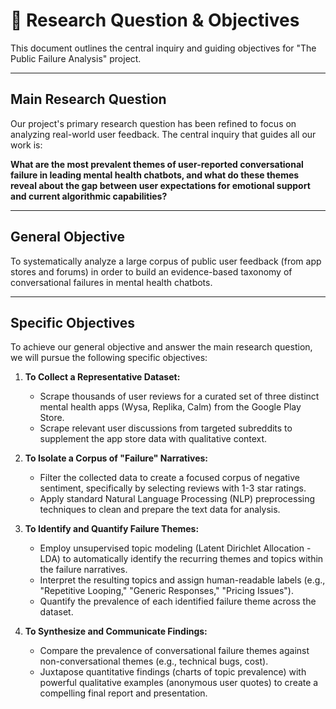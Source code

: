 # 🎯 Research Question & Objectives

This document outlines the central inquiry and guiding objectives for "The Public
Failure Analysis" project.

---

## Main Research Question

Our project's primary research question has been refined to focus on analyzing
real-world user feedback. The central inquiry that guides all our work is:

**What are the most prevalent themes of user-reported conversational failure in
leading mental health chatbots, and what do these themes reveal about the gap
between user expectations for emotional support and current algorithmic capabilities?**

---

## General Objective

To systematically analyze a large corpus of public user feedback
(from app stores and forums) in order to build an evidence-based taxonomy
of conversational failures in mental health chatbots.

---

## Specific Objectives

To achieve our general objective and answer the main research question,
we will pursue the following specific objectives:

1. **To Collect a Representative Dataset:**
    * Scrape thousands of user reviews for a curated set of three distinct
    mental health apps (Wysa, Replika, Calm) from the Google Play Store.
    * Scrape relevant user discussions from targeted subreddits to supplement
    the app store data with qualitative context.

2. **To Isolate a Corpus of "Failure" Narratives:**
    * Filter the collected data to create a focused corpus of negative sentiment,
    specifically by selecting reviews with 1-3 star ratings.
    * Apply standard Natural Language Processing (NLP) preprocessing techniques
    to clean and prepare the text data for analysis.

3. **To Identify and Quantify Failure Themes:**
    * Employ unsupervised topic modeling (Latent Dirichlet Allocation - LDA) to
    automatically identify the recurring themes and topics within the failure narratives.
    * Interpret the resulting topics and assign human-readable labels (e.g.,
    "Repetitive Looping," "Generic Responses," "Pricing Issues").
    * Quantify the prevalence of each identified failure theme across the dataset.

4. **To Synthesize and Communicate Findings:**
    * Compare the prevalence of conversational failure themes against
    non-conversational themes (e.g., technical bugs, cost).
    * Juxtapose quantitative findings (charts of topic prevalence) with powerful
    qualitative examples (anonymous user quotes) to create a compelling final
    report and presentation.
